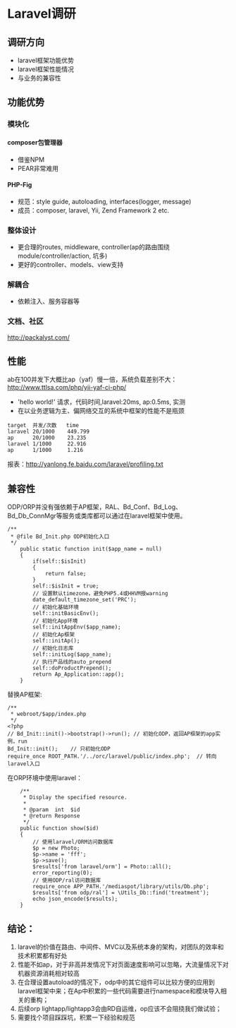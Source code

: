 
# Laravel调研
## 调研方向
* laravel框架功能优势
* laravel框架性能情况
* 与业务的兼容性
## 功能优势
### 模块化
#### composer包管理器
* 借鉴NPM
* PEAR非常难用
#### PHP-Fig
* 规范：style guide, autoloading, interfaces(logger, message)
* 成员：composer, laravel, Yii, Zend Framework 2 etc.
### 整体设计
* 更合理的routes, middleware, controller(ap的路由围绕module/controller/action, 坑多)
* 更好的controller、models、view支持
### 解耦合
* 依赖注入、服务容器等
### 文档、社区
http://packalyst.com/

## 性能
ab在100并发下大概比ap（yaf）慢一倍，系统负载差别不大：http://www.ttlsa.com/php/yii-yaf-ci-php/
* 'hello world!' 请求，代码时间,laravel:20ms, ap:0.5ms, 实测
* 在以业务逻辑为主、偏网络交互的系统中框架的性能不是瓶颈
```
target  并发/次数   time
laravel 20/1000    449.799
ap      20/1000    23.235
laravel 1/1000     22.916
ap      1/1000     1.216
```
报表：http://yanlong.fe.baidu.com/laravel/profiling.txt

## 兼容性
ODP/ORP并没有强依赖于AP框架，RAL、Bd_Conf、Bd_Log、Bd_Db_ConnMgr等服务或类库都可以通过在laravel框架中使用。
```
/**
 * @file Bd_Init.php ODP初始化入口
 */
    public static function init($app_name = null)
    {
        if(self::$isInit)
        {
            return false;
        }
        self::$isInit = true;
        // 设置默认timezone，避免PHP5.4或HHVM报warning
        date_default_timezone_set('PRC');
        // 初始化基础环境
        self::initBasicEnv();
        // 初始化App环境
        self::initAppEnv($app_name);
        // 初始化Ap框架
        self::initAp();
        // 初始化日志库
        self::initLog($app_name);
        // 执行产品线的auto_prepend
        self::doProductPrepend();
        return Ap_Application::app();
    }
```
替换AP框架:
```
/**
 * webroot/$app/index.php
 */
<?php
// Bd_Init::init()->bootstrap()->run(); // 初始化ODP，返回AP框架的app实例，run
Bd_Init::init();    // 只初始化ODP
require_once ROOT_PATH.'/../orc/laravel/public/index.php';  // 转向laravel入口
```
在ORP环境中使用laravel：
```
    /**
     * Display the specified resource.
     *
     * @param  int  $id
     * @return Response
     */
    public function show($id)
    {
        // 使用laravel/ORM访问数据库
        $p = new Photo;
        $p->name = 'fff';
        $p->save();
        $results['from laravel/orm'] = Photo::all();
        error_reporting(0);
        // 使用ODP/ral访问数据库
        require_once APP_PATH.'/mediaspot/library/utils/Db.php';
        $results['from odp/ral'] = \Utils_Db::find('treatment');
        echo json_encode($results);
    }
```

## 结论：
1. laravel的价值在路由、中间件、MVC以及系统本身的架构，对团队的效率和技术积累都有好处
2. 性能不如ap，对于非高并发情况下对页面速度影响可以忽略，大流量情况下对机器资源消耗相对较高
3. 在合理设置autoload的情况下，odp中的其它组件可以比较方便的应用到laravel框架中来；在Ap中积累的一些代码需要进行namespace和模块导入相关的重构；
4. 后续orp lightapp/lightapp3会由RD自运维，op应该不会阻挠我们做试验；
5. 需要找个项目踩踩坑，积累一下经验和规范

